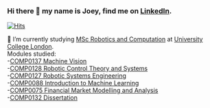 ### Hi there 👋 my name is Joey, find me on [LinkedIn](https://www.linkedin.com/in/joseph-rowell-9a9705180/).
[![Hits](https://hits.seeyoufarm.com/api/count/incr/badge.svg?url=https%3A%2F%2Fgithub.com%2Fjoerowelll&count_bg=%2379C83D&title_bg=%23555555&icon=&icon_color=%23E7E7E7&title=Visitors&edge_flat=false)](https://hits.seeyoufarm.com)
<!--
**joerowelll/joerowelll** is a ✨ _special_ ✨ repository because its `README.md` (this file) appears on your GitHub profile.

Here are some ideas to get you started:

- 🔭 I’m currently working on ...
- 🌱 I’m currently learning ...
- 👯 I’m looking to collaborate on ...
- 🤔 I’m looking for help with ...
- 💬 Ask me about ...
- 📫 How to reach me: ...
- 😄 Pronouns: ...
- ⚡ Fun fact: ...
-->
🌱 I’m currently studying [MSc Robotics and Computation](https://www.ucl.ac.uk/prospective-students/graduate/taught-degrees/robotics-and-computation-msc) at [University College London](https://www.ucl.ac.uk/). \
Modules studied: \
-[COMP0137 Machine Vision](https://www.ucl.ac.uk/module-catalogue/modules/machine-vision/COMP0137) \
-[COMP0128 Robotic Control Theory and Systems](https://www.ucl.ac.uk/module-catalogue/modules/robotic-control-theory-and-systems/COMP0128) \
-[COMP0127 Robotic Systems Engineering](https://www.ucl.ac.uk/module-catalogue/modules/robotic-systems-engineering/COMP0127) \
-[COMP0088 Introduction to Machine Learning](https://www.ucl.ac.uk/module-catalogue/modules/introduction-to-machine-learning/COMP0088) \
-[COMP0075 Financial Market Modelling and Analysis](https://www.ucl.ac.uk/module-catalogue/modules/financial-market-modelling-and-analysis/COMP0075) \
-[COMP0132 Dissertation](https://www.ucl.ac.uk/module-catalogue/modules/msc-robotics-and-computation-dissertation/COMP0132) 
